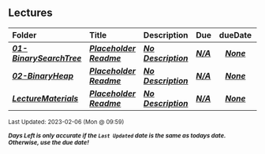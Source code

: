 ## Lectures

| Folder | Title | Description | Due | dueDate |  |
|:------|:------|:------|:------|:-----:|-----|
| ***<a href="https://github.com/rugbyprof/3013-Algorithms/tree/master/Lectures/01-BinarySearchTree">01-BinarySearchTree</a>*** | ***<a href="https://github.com/rugbyprof/3013-Algorithms/tree/master/Lectures/01-BinarySearchTree"> Placeholder Readme </a>*** | ***<a href="https://github.com/rugbyprof/3013-Algorithms/tree/master/Lectures/01-BinarySearchTree"> No Description</a>*** | ***<a href="https://github.com/rugbyprof/3013-Algorithms/tree/master/Lectures/01-BinarySearchTree">N/A</a>*** | ***<a href="https://github.com/rugbyprof/3013-Algorithms/tree/master/Lectures/01-BinarySearchTree">None</a>*** |  |
| ***<a href="https://github.com/rugbyprof/3013-Algorithms/tree/master/Lectures/02-BinaryHeap">02-BinaryHeap</a>*** | ***<a href="https://github.com/rugbyprof/3013-Algorithms/tree/master/Lectures/02-BinaryHeap"> Placeholder Readme </a>*** | ***<a href="https://github.com/rugbyprof/3013-Algorithms/tree/master/Lectures/02-BinaryHeap"> No Description</a>*** | ***<a href="https://github.com/rugbyprof/3013-Algorithms/tree/master/Lectures/02-BinaryHeap">N/A</a>*** | ***<a href="https://github.com/rugbyprof/3013-Algorithms/tree/master/Lectures/02-BinaryHeap">None</a>*** |  |
| ***<a href="https://github.com/rugbyprof/3013-Algorithms/tree/master/Lectures/LectureMaterials">LectureMaterials</a>*** | ***<a href="https://github.com/rugbyprof/3013-Algorithms/tree/master/Lectures/LectureMaterials"> Placeholder Readme </a>*** | ***<a href="https://github.com/rugbyprof/3013-Algorithms/tree/master/Lectures/LectureMaterials"> No Description</a>*** | ***<a href="https://github.com/rugbyprof/3013-Algorithms/tree/master/Lectures/LectureMaterials">N/A</a>*** | ***<a href="https://github.com/rugbyprof/3013-Algorithms/tree/master/Lectures/LectureMaterials">None</a>*** |  |

<sup>Last Updated: 2023-02-06 (Mon @ 09:59)</sup> 

<sup>***Days Left is only accurate if the `Last Updated` date is the same as todays date. Otherwise, use the due date!***</sup> 
